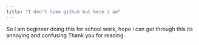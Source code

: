 ```yaml
---
title: "I don't like github but here i am"
---
```


So I am beginner doing this for school work, hope i can get through this
its annoying and confusing
Thank you for reading. 
